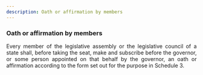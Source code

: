 ```yaml
---
description: Oath or affirmation by members
---
```


### Oath or affirmation by members
<div style="text-align: justify">

Every member of the legislative assembly or the legislative council of a state shall, before taking the seat, make and subscribe before the governor, or some person appointed on that behalf by the governor, an oath or affirmation according to the form set out for the purpose in Schedule 3.
